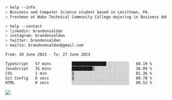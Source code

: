 ````bash
> help --info
> Business and Computer Science student based in Levittown, PA.
> Freshman at Wake Technical Community College majoring in Business Administration.
````

````bash
> help --contact
> linkedin: brandonsaldan
> instagram: brandonsaldan
> twitter: brandonsaldan
> mailto: brandonmsaldan@gmail.com
````

<!--START_SECTION:waka-->

```txt
From: 20 June 2023 - To: 27 June 2023

TypeScript   57 mins         ███████████████░░░░░░░░░░   60.19 %
JavaScript   35 mins         █████████▒░░░░░░░░░░░░░░░   36.89 %
CSS          1 min           ▒░░░░░░░░░░░░░░░░░░░░░░░░   01.36 %
Git Config   0 secs          ▒░░░░░░░░░░░░░░░░░░░░░░░░   00.78 %
HTML         0 secs          ░░░░░░░░░░░░░░░░░░░░░░░░░   00.52 %
```

<!--END_SECTION:waka-->

![](https://komarev.com/ghpvc/?username=brandonsaldan&color=6A8AFF)
